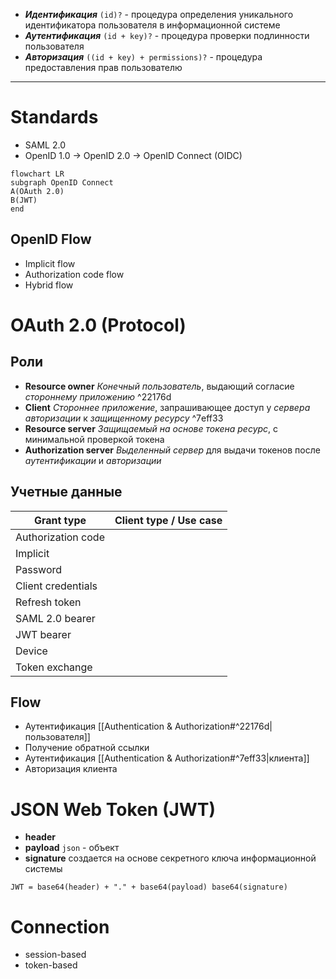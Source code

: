 -  ***Идентификация*** `(id)?` - процедура определения уникального идентификатора пользователя в информационной системе
- ***Аутентификация*** `(id + key)?` - процедура проверки подлинности пользователя
- ***Авторизация*** `((id + key) + permissions)?` - процедура предоставления прав пользователю

---

# Standards
- SAML 2.0
- OpenID 1.0 -> OpenID 2.0 -> OpenID Connect (OIDC)

```mermaid
flowchart LR
subgraph OpenID Connect
A(OAuth 2.0)
B(JWT)
end
```

## OpenID Flow
- Implicit flow
- Authorization code flow
- Hybrid flow

# OAuth 2.0 (Protocol)

## Роли
- **Resource owner**
	*Конечный пользователь*, выдающий согласие *стороннему приложению* ^22176d
- **Client**
	*Стороннее приложение*, запрашивающее доступ у *сервера авторизации*  к *защищенному ресурсу* ^7eff33
- **Resource server**
	*Защищаемый на основе токена ресурс*, с минимальной проверкой токена
- **Authorization server**
	*Выделенный сервер* для выдачи токенов после *аутентификации* и *авторизации*

## Учетные данные

Grant type | Client type / Use case
---------- | -
Authorization code |
Implicit |
Password |
Client credentials |
Refresh token |
SAML 2.0 bearer |
JWT bearer |
Device |
Token exchange |

## Flow
- Аутентификация [[Authentication & Authorization#^22176d|пользователя]]
- Получение обратной ссылки
- Аутентификация [[Authentication & Authorization#^7eff33|клиента]]
- Авторизация клиента

# JSON Web Token (JWT)
- **header**
- **payload**
	`json` - объект
- **signature**
	создается на основе секретного ключа информационной системы
```
JWT = base64(header) + "." + base64(payload) base64(signature)
```

# Connection
- session-based
- token-based